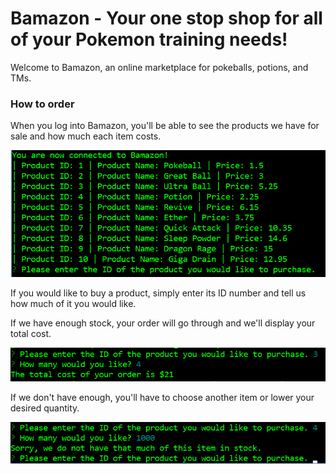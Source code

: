 # Bamazon - Your one stop shop for all of your Pokemon training needs!

Welcome to Bamazon, an online marketplace for pokeballs, potions, and TMs.

### How to order

When you log into Bamazon, you'll be able to see the products we have for sale and how much each item costs.

![](demo_images/bam1.png)

If you would like to buy a product, simply enter its ID number and tell us how much of it you would like.

If we have enough stock, your order will go through and we'll display your total cost.

![](demo_images/bam2.png)

If we don't have enough, you'll have to choose another item or lower your desired quantity.

![](demo_images/bam3.png)